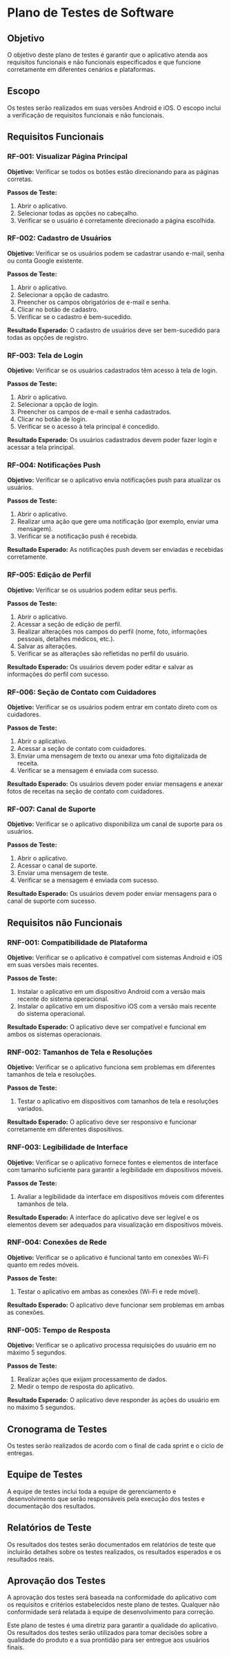 # Plano de Testes de Software
## Objetivo
O objetivo deste plano de testes é garantir que o aplicativo atenda aos requisitos funcionais e não funcionais especificados e que funcione corretamente em diferentes cenários e plataformas.

## Escopo
Os testes serão realizados em suas versões Android e iOS. O escopo inclui a verificação de requisitos funcionais e não funcionais.

## Requisitos Funcionais

### RF-001: Visualizar Página Principal
**Objetivo:** Verificar se todos os botões estão direcionando para as páginas corretas.

**Passos de Teste:**
1. Abrir o aplicativo.
2. Selecionar todas as opções no cabeçalho.
3. Verificar se o usuário é corretamente direcionado a página escolhida.

### RF-002: Cadastro de Usuários
**Objetivo:** Verificar se os usuários podem se cadastrar usando e-mail, senha ou conta Google existente.

**Passos de Teste:**
1. Abrir o aplicativo.
2. Selecionar a opção de cadastro.
3. Preencher os campos obrigatórios de e-mail e senha.
4. Clicar no botão de cadastro.
5. Verificar se o cadastro é bem-sucedido.

**Resultado Esperado:** O cadastro de usuários deve ser bem-sucedido para todas as opções de registro.

### RF-003: Tela de Login
**Objetivo:** Verificar se os usuários cadastrados têm acesso à tela de login.

**Passos de Teste:**
1. Abrir o aplicativo.
2. Selecionar a opção de login.
3. Preencher os campos de e-mail e senha cadastrados.
4. Clicar no botão de login.
5. Verificar se o acesso à tela principal é concedido.

**Resultado Esperado:** Os usuários cadastrados devem poder fazer login e acessar a tela principal.

### RF-004: Notificações Push
**Objetivo:** Verificar se o aplicativo envia notificações push para atualizar os usuários.

**Passos de Teste:**
1. Abrir o aplicativo.
2. Realizar uma ação que gere uma notificação (por exemplo, enviar uma mensagem).
3. Verificar se a notificação push é recebida.

**Resultado Esperado:** As notificações push devem ser enviadas e recebidas corretamente.

### RF-005: Edição de Perfil
**Objetivo:** Verificar se os usuários podem editar seus perfis.

**Passos de Teste:**
1. Abrir o aplicativo.
2. Acessar a seção de edição de perfil.
3. Realizar alterações nos campos do perfil (nome, foto, informações pessoais, detalhes médicos, etc.).
4. Salvar as alterações.
5. Verificar se as alterações são refletidas no perfil do usuário.

**Resultado Esperado:** Os usuários devem poder editar e salvar as informações do perfil com sucesso.


### RF-006: Seção de Contato com Cuidadores
**Objetivo:** Verificar se os usuários podem entrar em contato direto com os cuidadores.

**Passos de Teste:**
1. Abrir o aplicativo.
2. Acessar a seção de contato com cuidadores.
3. Enviar uma mensagem de texto ou anexar uma foto digitalizada de receita.
4. Verificar se a mensagem é enviada com sucesso.

**Resultado Esperado:** Os usuários devem poder enviar mensagens e anexar fotos de receitas na seção de contato com cuidadores.

### RF-007: Canal de Suporte
**Objetivo:** Verificar se o aplicativo disponibiliza um canal de suporte para os usuários.

**Passos de Teste:**
1. Abrir o aplicativo.
2. Acessar o canal de suporte.
3. Enviar uma mensagem de teste.
4. Verificar se a mensagem é enviada com sucesso.

**Resultado Esperado:** Os usuários devem poder enviar mensagens para o canal de suporte com sucesso.

## Requisitos não Funcionais

### RNF-001: Compatibilidade de Plataforma
**Objetivo:** Verificar se o aplicativo é compatível com sistemas Android e iOS em suas versões mais recentes.

**Passos de Teste:**
1. Instalar o aplicativo em um dispositivo Android com a versão mais recente do sistema operacional.
2. Instalar o aplicativo em um dispositivo iOS com a versão mais recente do sistema operacional.

**Resultado Esperado:** O aplicativo deve ser compatível e funcional em ambos os sistemas operacionais.

### RNF-002: Tamanhos de Tela e Resoluções
**Objetivo:** Verificar se o aplicativo funciona sem problemas em diferentes tamanhos de tela e resoluções.

**Passos de Teste:**
1. Testar o aplicativo em dispositivos com tamanhos de tela e resoluções variados.

**Resultado Esperado:** O aplicativo deve ser responsivo e funcionar corretamente em diferentes dispositivos.

### RNF-003: Legibilidade de Interface
**Objetivo:** Verificar se o aplicativo fornece fontes e elementos de interface com tamanho suficiente para garantir a legibilidade em dispositivos móveis.

**Passos de Teste:**
1. Avaliar a legibilidade da interface em dispositivos móveis com diferentes tamanhos de tela.

**Resultado Esperado:** A interface do aplicativo deve ser legível e os elementos devem ser adequados para visualização em dispositivos móveis.

### RNF-004: Conexões de Rede
**Objetivo:** Verificar se o aplicativo é funcional tanto em conexões Wi-Fi quanto em redes móveis.

**Passos de Teste:**
1. Testar o aplicativo em ambas as conexões (Wi-Fi e rede móvel).

**Resultado Esperado:** O aplicativo deve funcionar sem problemas em ambas as conexões.

### RNF-005: Tempo de Resposta
**Objetivo:** Verificar se o aplicativo processa requisições do usuário em no máximo 5 segundos.

**Passos de Teste:**
1. Realizar ações que exijam processamento de dados.
2. Medir o tempo de resposta do aplicativo.

**Resultado Esperado:** O aplicativo deve responder às ações do usuário em no máximo 5 segundos.

## Cronograma de Testes
Os testes serão realizados de acordo com o final de cada sprint e o ciclo de entregas.
## Equipe de Testes
A equipe de testes inclui toda a equipe de gerenciamento e desenvolvimento que serão responsáveis pela execução dos testes e documentação dos resultados.

## Relatórios de Teste
Os resultados dos testes serão documentados em relatórios de teste que incluirão detalhes sobre os testes realizados, os resultados esperados e os resultados reais.

## Aprovação dos Testes
A aprovação dos testes será baseada na conformidade do aplicativo com os requisitos e critérios estabelecidos neste plano de testes. Qualquer não conformidade será relatada à equipe de desenvolvimento para correção.

Este plano de testes é uma diretriz para garantir a qualidade do aplicativo. Os resultados dos testes serão utilizados para tomar decisões sobre a qualidade do produto e a sua prontidão para ser entregue aos usuários finais.

